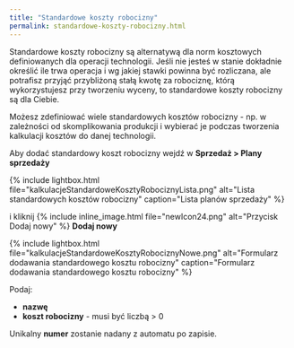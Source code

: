 ```yaml
---
title: "Standardowe koszty robocizny"
permalink: standardowe-koszty-robocizny.html
---
```


Standardowe koszty robocizny są alternatywą dla norm kosztowych definiowanych dla operacji technologii. Jeśli nie jesteś w stanie dokładnie określić ile trwa operacja i wg jakiej stawki powinna być rozliczana, ale potrafisz przyjąć przybliżoną stałą kwotę za robociznę, którą wykorzystujesz przy tworzeniu wyceny, to standardowe koszty robocizny są dla Ciebie.

Możesz zdefiniować wiele standardowych kosztów robocizny - np. w zależności od skomplikowania produkcji i wybierać je podczas tworzenia kalkulacji kosztów do danej technologii.

Aby dodać standardowy koszt robocizny wejdź w **Sprzedaż > Plany sprzedaży**

{% include lightbox.html file="kalkulacjeStandardoweKosztyRobociznyLista.png" alt="Lista standardowych kosztów robocizny" caption="Lista planów sprzedaży" %} 

i kliknij {% include inline_image.html file="newIcon24.png" alt="Przycisk Dodaj nowy" %} **Dodaj nowy**  

{% include lightbox.html file="kalkulacjeStandardoweKosztyRobociznyNowe.png" alt="Formularz dodawania standardowego kosztu robocizny" caption="Formularz dodawania standardowego kosztu robocizny" %} 

Podaj:
- **nazwę**
- **koszt robocizny** - musi być liczbą > 0

Unikalny **numer** zostanie nadany z automatu po zapisie.